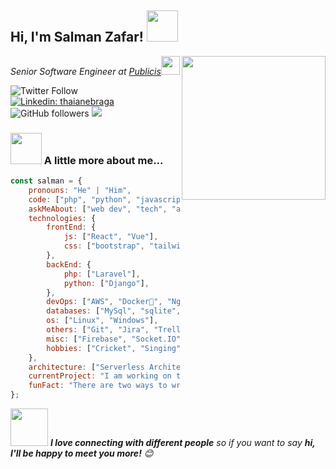<h2>Hi, I'm Salman Zafar! <img src="https://media.giphy.com/media/12oufCB0MyZ1Go/giphy.gif" width="50"></h2>
<img align='right' src="https://media.giphy.com/media/M9gbBd9nbDrOTu1Mqx/giphy.gif" width="230">
<p><em> Senior Software Engineer at <a href="https://www.publicis.com/">Publicis</a><img src="https://media.giphy.com/media/WUlplcMpOCEmTGBtBW/giphy.gif" width="30"> 
</em></p>

![Twitter Follow](https://img.shields.io/twitter/follow/salmanzafar949?style=social)
[![Linkedin: thaianebraga](https://img.shields.io/badge/-salman-blue?style=flat-square&logo=Linkedin&logoColor=white&link=https://www.linkedin.com/in/emsalmanzafar/)](https://www.linkedin.com/in/emsalmanzafar/)
![GitHub followers](https://img.shields.io/github/followers/salmanzafar949?label=Follow&style=social)
![](https://visitor-badge.glitch.me/badge?page_id=salmanzafar949)

### <img src="https://media.giphy.com/media/VgCDAzcKvsR6OM0uWg/giphy.gif" width="50"> A little more about me...  

```javascript
const salman = {
    pronouns: "He" | "Him",
    code: ["php", "python", "javascript"],
    askMeAbout: ["web dev", "tech", "app dev", "database", "open source", "programming", "Restful Api"],
    technologies: {
        frontEnd: {
            js: ["React", "Vue"],
            css: ["bootstrap", "tailwind"]
        },
        backEnd: {
            php: ["Laravel"],
            python: ["Django"],
        },
        devOps: ["AWS", "Docker🐳", "Nginx", "Apache"],
        databases: ["MySql", "sqlite", "mongodb", "influxdb", "Graphql"],
        os: ["Linux", "Windows"],
        others: ["Git", "Jira", "Trello", "Space"],
        misc: ["Firebase", "Socket.IO", "selenium", "MQTT", "Package Development"],
        hobbies: ["Cricket", "Singing"]
    },
    architecture: ["Serverless Architecture", "Progressive web applications", "Single page applications", "Microservices", "Rest Api"],
    currentProject: "I am working on two projects IOT and Ecommerce",
    funFact: "There are two ways to write error-free programs; only the third one works"
};
```

<img src="https://media.giphy.com/media/LnQjpWaON8nhr21vNW/giphy.gif" width="60"> <em><b>I love connecting with different people</b> so if you want to say <b>hi, I'll be happy to meet you more!</b> 😊</em>
